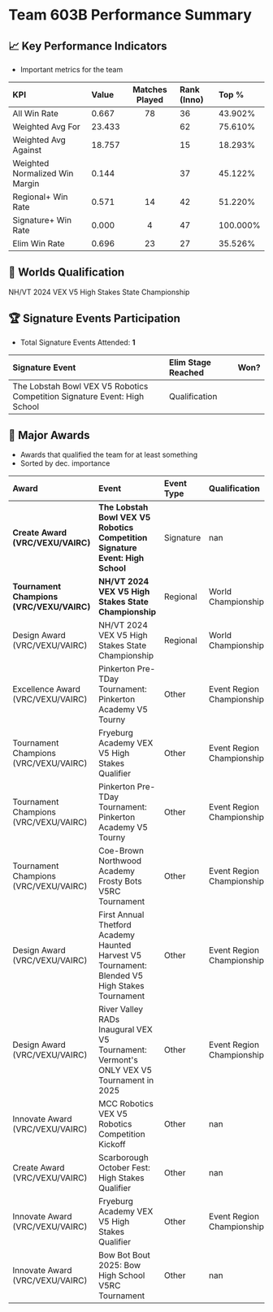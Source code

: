 # Team 603B Performance Summary

## 📈 Key Performance Indicators
- Important metrics for the team

| KPI | Value | Matches Played | Rank (Inno) | Top % |
|:---|:-----|:--------------:|:----|:-----|
| All Win Rate | 0.667 | 78 | 36 | 43.902% |
| Weighted Avg For | 23.433 |  | 62 | 75.610% |
| Weighted Avg Against | 18.757 |  | 15 | 18.293% |
| Weighted Normalized Win Margin | 0.144 |  | 37 | 45.122% |
| Regional+ Win Rate | 0.571 | 14 | 42 | 51.220% |
| Signature+ Win Rate | 0.000 | 4 | 47 | 100.000% |
| Elim Win Rate | 0.696 | 23 | 27 | 35.526% |


## 🎯 Worlds Qualification
NH/VT 2024 VEX V5 High Stakes State Championship

## 🏆 Signature Events Participation
- Total Signature Events Attended: **1**

| Signature Event | Elim Stage Reached | Won? |
|:----------------|:-------------------|:----|
| The Lobstah Bowl VEX V5 Robotics Competition Signature Event: High School | Qualification |  |


## 🥇 Major Awards
- Awards that qualified the team for at least something
- Sorted by dec. importance

| Award | Event | Event Type | Qualification |
|:------|:------|:-----------|:--------------|
| **Create Award (VRC/VEXU/VAIRC)** | **The Lobstah Bowl VEX V5 Robotics Competition Signature Event: High School** | Signature | nan |
| **Tournament Champions (VRC/VEXU/VAIRC)** | **NH/VT 2024 VEX V5 High Stakes State Championship** | Regional | World Championship |
| Design Award (VRC/VEXU/VAIRC) | NH/VT 2024 VEX V5 High Stakes State Championship | Regional | World Championship |
| Excellence Award (VRC/VEXU/VAIRC) | Pinkerton Pre-TDay Tournament: Pinkerton Academy V5 Tourny | Other | Event Region Championship |
| Tournament Champions (VRC/VEXU/VAIRC) | Fryeburg Academy VEX V5 High Stakes Qualifier | Other | Event Region Championship |
| Tournament Champions (VRC/VEXU/VAIRC) | Pinkerton Pre-TDay Tournament: Pinkerton Academy V5 Tourny | Other | Event Region Championship |
| Tournament Champions (VRC/VEXU/VAIRC) | Coe-Brown Northwood Academy Frosty Bots V5RC Tournament | Other | Event Region Championship |
| Design Award (VRC/VEXU/VAIRC) | First Annual Thetford Academy Haunted Harvest V5 Tournament: Blended V5 High Stakes Tournament | Other | Event Region Championship |
| Design Award (VRC/VEXU/VAIRC) | River Valley RADs Inaugural VEX V5 Tournament: Vermont's ONLY VEX V5 Tournament in 2025 | Other | Event Region Championship |
| Innovate Award (VRC/VEXU/VAIRC) | MCC Robotics VEX V5 Robotics Competition Kickoff | Other | nan |
| Create Award (VRC/VEXU/VAIRC) | Scarborough October Fest: High Stakes Qualifier | Other | nan |
| Innovate Award (VRC/VEXU/VAIRC) | Fryeburg Academy VEX V5 High Stakes Qualifier | Other | Event Region Championship |
| Innovate Award (VRC/VEXU/VAIRC) | Bow Bot Bout 2025: Bow High School V5RC Tournament | Other | nan |

